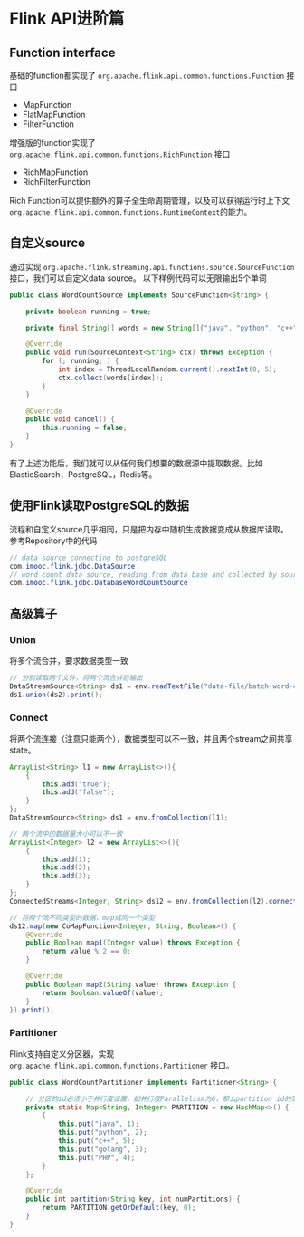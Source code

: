 # Flink API进阶篇
## Function interface
基础的function都实现了 `org.apache.flink.api.common.functions.Function` 接口
- MapFunction
- FlatMapFunction
- FilterFunction

增强版的function实现了 `org.apache.flink.api.common.functions.RichFunction` 接口
- RichMapFunction
- RichFilterFunction

Rich Function可以提供额外的算子全生命周期管理，以及可以获得运行时上下文 `org.apache.flink.api.common.functions.RuntimeContext`的能力。  

## 自定义source
通过实现 `org.apache.flink.streaming.api.functions.source.SourceFunction` 接口，我们可以自定义data source。  以下样例代码可以无限输出5个单词
```java
public class WordCountSource implements SourceFunction<String> {

    private boolean running = true;

    private final String[] words = new String[]{"java", "python", "c++", "golang", "PHP"};

    @Override
    public void run(SourceContext<String> ctx) throws Exception {
        for (; running; ) {
            int index = ThreadLocalRandom.current().nextInt(0, 5);
            ctx.collect(words[index]);
        }
    }

    @Override
    public void cancel() {
        this.running = false;
    }
}
```
有了上述功能后，我们就可以从任何我们想要的数据源中提取数据。比如ElasticSearch，PostgreSQL，Redis等。

## 使用Flink读取PostgreSQL的数据
流程和自定义source几乎相同，只是把内存中随机生成数据变成从数据库读取。  
参考Repository中的代码
```java
// data source connecting to postgreSQL
com.imooc.flink.jdbc.DataSource
// word count data source, reading from data base and collected by source function
com.imooc.flink.jdbc.DatabaseWordCountSource
```

## 高级算子
### Union
将多个流合并，要求数据类型一致
```java
// 分别读取两个文件，将两个流合并后输出
DataStreamSource<String> ds1 = env.readTextFile("data-file/batch-word-count.txt");DataStreamSource<String> ds2 = env.readTextFile("data-file/batch-word-count2.txt");
ds1.union(ds2).print();
```
### Connect
将两个流连接（注意只能两个），数据类型可以不一致，并且两个stream之间共享state。
```java
ArrayList<String> l1 = new ArrayList<>(){
    {
        this.add("true");
        this.add("false");
    }
};
DataStreamSource<String> ds1 = env.fromCollection(l1);

// 两个流中的数据量大小可以不一致
ArrayList<Integer> l2 = new ArrayList<>(){
    {
        this.add(1);
        this.add(2);
        this.add(3);
    }
};
ConnectedStreams<Integer, String> ds12 = env.fromCollection(l2).connect(ds1);

// 将两个流不同类型的数据，map成同一个类型
ds12.map(new CoMapFunction<Integer, String, Boolean>() {
    @Override
    public Boolean map1(Integer value) throws Exception {
        return value % 2 == 0;
    }

    @Override
    public Boolean map2(String value) throws Exception {
        return Boolean.valueOf(value);
    }
}).print();
```

### Partitioner
Flink支持自定义分区器，实现 `org.apache.flink.api.common.functions.Partitioner` 接口。
```java
public class WordCountPartitioner implements Partitioner<String> {

    // 分区的id必须小于并行度设置，如并行度Parallelism为6，那么partition id的范围是 [0, 5]
    private static Map<String, Integer> PARTITION = new HashMap<>() {
        {
            this.put("java", 1);
            this.put("python", 2);
            this.put("c++", 5);
            this.put("golang", 3);
            this.put("PHP", 4);
        }
    };

    @Override
    public int partition(String key, int numPartitions) {
        return PARTITION.getOrDefault(key, 0);
    }
}
```
